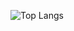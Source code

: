![Top Langs](https://github-readme-stats.vercel.app/api/top-langs/?username=silverellion&theme=dark&hide_border=true&include_all_commits=true&count_private=true&layout=pie)
